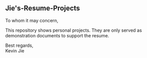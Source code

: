 ## Jie's-Resume-Projects

To whom it may concern, 

This repository shows personal projects. They are only served as \
demonstration documents to support the resume. 

Best regards, \
Kevin Jie
